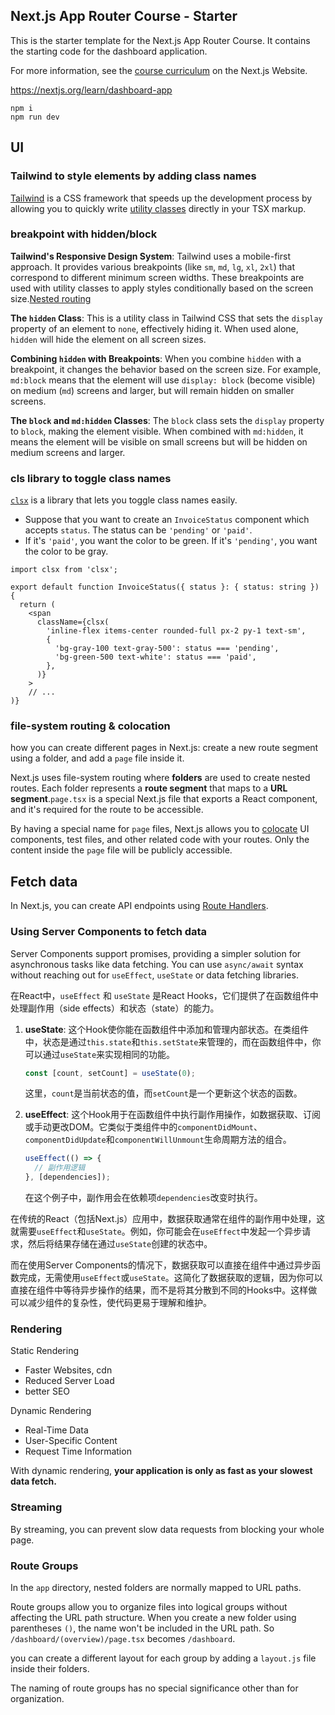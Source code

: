 ## Next.js App Router Course - Starter

This is the starter template for the Next.js App Router Course. It contains the starting code for the dashboard application.

For more information, see the [course curriculum](https://nextjs.org/learn) on the Next.js Website.



https://nextjs.org/learn/dashboard-app

```less
npm i
npm run dev
```

## UI

### Tailwind to style elements by adding class names

[Tailwind](https://tailwindcss.com/) is a CSS framework that speeds up the development process by allowing you to quickly write [utility classes](https://tailwindcss.com/docs/utility-first) directly in your TSX markup.

### breakpoint with hidden/block

**Tailwind's Responsive Design System**: Tailwind uses a mobile-first approach. It provides various breakpoints (like `sm`, `md`, `lg`, `xl`, `2xl`) that correspond to different minimum screen widths. These breakpoints are used with utility classes to apply styles conditionally based on the screen size.[Nested routing](https://nextjs.org/learn/dashboard-app/creating-layouts-and-pages#nested-routing)

**The `hidden` Class**: This is a utility class in Tailwind CSS that sets the `display` property of an element to `none`, effectively hiding it. When used alone, `hidden` will hide the element on all screen sizes.

**Combining `hidden` with Breakpoints**: When you combine `hidden` with a breakpoint, it changes the behavior based on the screen size. For example, `md:block` means that the element will use `display: block` (become visible) on medium (`md`) screens and larger, but will remain hidden on smaller screens.

**The `block` and `md:hidden` Classes**: The `block` class sets the `display` property to `block`, making the element visible. When combined with `md:hidden`, it means the element will be visible on small screens but will be hidden on medium screens and larger.

### cls library to toggle class names

[`clsx`](https://www.npmjs.com/package/clsx) is a library that lets you toggle class names easily.

- Suppose that you want to create an `InvoiceStatus` component which accepts `status`. The status can be `'pending'` or `'paid'`.
- If it's `'paid'`, you want the color to be green. If it's `'pending'`, you want the color to be gray.

```less
import clsx from 'clsx';

export default function InvoiceStatus({ status }: { status: string }) {
  return (
    <span
      className={clsx(
        'inline-flex items-center rounded-full px-2 py-1 text-sm',
        {
          'bg-gray-100 text-gray-500': status === 'pending',
          'bg-green-500 text-white': status === 'paid',
        },
      )}
    >
    // ...
)}
```

### file-system routing & colocation

how you can create different pages in Next.js: create a new route segment using a folder, and add a `page` file inside it.

Next.js uses file-system routing where **folders** are used to create nested routes. Each folder represents a **route segment** that maps to a **URL segment**.`page.tsx` is a special Next.js file that exports a React component, and it's required for the route to be accessible.

By having a special name for `page` files, Next.js allows you to [colocate](https://nextjs.org/docs/app/building-your-application/routing#colocation) UI components, test files, and other related code with your routes. Only the content inside the `page` file will be publicly accessible.



## Fetch data

In Next.js, you can create API endpoints using [Route Handlers](https://nextjs.org/docs/app/building-your-application/routing/route-handlers).



### Using Server Components to fetch data

Server Components support promises, providing a simpler solution for asynchronous tasks like data fetching. You can use `async/await` syntax without reaching out for `useEffect`, `useState` or data fetching libraries.

在React中，`useEffect` 和 `useState` 是React Hooks，它们提供了在函数组件中处理副作用（side effects）和状态（state）的能力。

1. **useState**: 这个Hook使你能在函数组件中添加和管理内部状态。在类组件中，状态是通过`this.state`和`this.setState`来管理的，而在函数组件中，你可以通过`useState`来实现相同的功能。

   ```javascript
   const [count, setCount] = useState(0);
   ```

   这里，`count`是当前状态的值，而`setCount`是一个更新这个状态的函数。

2. **useEffect**: 这个Hook用于在函数组件中执行副作用操作，如数据获取、订阅或手动更改DOM。它类似于类组件中的`componentDidMount`、`componentDidUpdate`和`componentWillUnmount`生命周期方法的组合。

   ```javascript
   useEffect(() => {
     // 副作用逻辑
   }, [dependencies]);
   ```

   在这个例子中，副作用会在依赖项`dependencies`改变时执行。

在传统的React（包括Next.js）应用中，数据获取通常在组件的副作用中处理，这就需要`useEffect`和`useState`。例如，你可能会在`useEffect`中发起一个异步请求，然后将结果存储在通过`useState`创建的状态中。

而在使用Server Components的情况下，数据获取可以直接在组件中通过异步函数完成，无需使用`useEffect`或`useState`。这简化了数据获取的逻辑，因为你可以直接在组件中等待异步操作的结果，而不是将其分散到不同的Hooks中。这样做可以减少组件的复杂性，使代码更易于理解和维护。



### Rendering

Static Rendering

- Faster Websites, cdn
- Reduced Server Load
- better SEO

Dynamic Rendering

- Real-Time Data
- User-Specific Content 
- Request Time Information

With dynamic rendering, **your application is only as fast as your slowest data fetch.**

### Streaming 

By streaming, you can prevent slow data requests from blocking your whole page. 

### Route Groups

In the `app` directory, nested folders are normally mapped to URL paths. 

Route groups allow you to organize files into logical groups without affecting the URL path structure. When you create a new folder using parentheses `()`, the name won't be included in the URL path. So `/dashboard/(overview)/page.tsx` becomes `/dashboard`.

you can create a different layout for each group by adding a `layout.js` file inside their folders.

The naming of route groups has no special significance other than for organization. 







